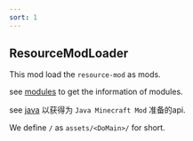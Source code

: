 ```yaml
---
sort: 1
---
```


## ResourceModLoader

This mod load the `resource-mod` as mods.

see [modules](https://ecdcaeb.github.io/ResourceModLoader/en_us/modules) to get the information of modules.

see [java](https://ecdcaeb.github.io/ResourceModLoader/en_us/modules) 以获得为 `Java Minecraft Mod` 准备的api.



We define `/` as `assets/<DoMain>/` for short.